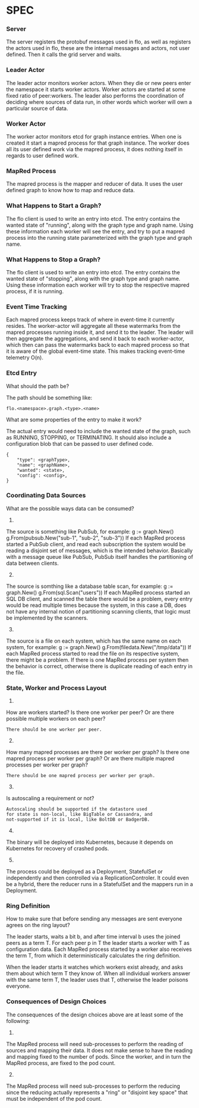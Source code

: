 SPEC
====

### Server

The server registers the protobuf messages used in flo, as well
as registers the actors used in flo, these are the internal
messages and actors, not user defined. Then it calls the grid
server and waits.

### Leader Actor

The leader actor monitors worker actors. When they die or new
peers enter the namespace it starts worker actors. Worker actors
are started at some fixed ratio of peer:workers. The leader
also performs the coordination of deciding where sources of
data run, in other words which worker will own a particular
source of data.

### Worker Actor

The worker actor monitors etcd for graph instance entries. When
one is created it start a mapred process for that graph instance.
The worker does all its user defined work via the mapred process,
it does nothing itself in regards to user defined work.

### MapRed Process

The mapred process is the mapper and reducer of data. It uses the
user defined graph to know how to map and reduce data.

### What Happens to Start a Graph?

The flo client is used to write an entry into etcd. The entry
contains the wanted state of "running", along with the graph
type and graph name. Using these information each worker will
see the entry, and try to put a mapred process into the running
state parameterized with the graph type and graph name.

### What Happens to Stop a Graph?

The flo client is used to write an entry into etcd. The entry
contains the wanted state of "stopping", along with the graph
type and graph name. Using these information each worker will
try to stop the respective mapred process, if it is running.

### Event Time Tracking

Each mapred process keeps track of where in event-time it currently
resides. The worker-actor will aggregate all these watermarks from
the mapred processes running inside it, and send it to the leader.
The leader will then aggregate the aggregations, and send it back
to each worker-actor, which then can pass the watermarks back to
each mapred process so that it is aware of the global event-time
state. This makes tracking event-time telemetry O(n).

### Etcd Entry

What should the path be?

The path should be something like:

    flo.<namespace>.graph.<type>.<name>

What are some properties of the entry to make it work?

The actual entry would need to include the wanted state of the graph,
such as RUNNING, STOPPING, or TERMINATING. It should also include a
configuration blob that can be passed to user defined code.

```
{
    "type": <graphType>,
    "name": <graphName>,
    "wanted": <state>,
    "config": <config>,
}
```

### Coordinating Data Sources
What are the possible ways data can be consumed?

1.
The source is something like PubSub, for example:
    g := graph.New()
    g.From(pubsub.New("sub-1", "sub-2", "sub-3"))
If each MapRed process started a PubSub client, and read
each subscription the system would be reading a disjoint
set of messages, which is the intended behavior. Basically
with a message queue like PubSub, PubSub itself handles
the partitioning of data between clients.

2.
The source is somthing like a database table scan, for example:
    g := graph.New()
    g.From(sql.Scan("users"))
If each MapRed process started an SQL DB client, and scanned
the table there would be a problem, every entry would be read
multiple times because the system, in this case a DB, does not
have any internal notion of partitioning scanning clients, that
logic must be implemented by the scanners.

3.
The source is a file on each system, which has the same name
on each system, for example:
    g := graph.New()
    g.From(filedata.New("/tmp/data"))
If each MapRed process started to read the file on its respective
system, there might be a problem. If there is one MapRed process
per system then the behavior is correct, otherwise there is duplicate
reading of each entry in the file.

### State, Worker and Process Layout
1.
How are workers started? Is there one worker per peer? Or are there
possible multiple workers on each peer?

    There should be one worker per peer.

2.
How many mapred processes are there per worker per graph? Is there
one mapred process per worker per graph? Or are there multiple
mapred processes per worker per graph?

    There should be one mapred process per worker per graph.

3.
Is autoscaling a requirement or not?

    Autoscaling should be supported if the datastore used
    for state is non-local, like BigTable or Cassandra, and
    not-supported if it is local, like BoltDB or BadgerDB.

4.
The binary will be deployed into Kubernetes, because it depends on
Kubernetes for recovery of crashed pods.

5.
The process could be deployed as a Deployment, StatefulSet or 
independently and then controlled via a ReplicationControler.
It could even be a hybrid, there the reducer runs in a StatefulSet
and the mappers run in a Deployment.

### Ring Definition
How to make sure that before sending any messages are sent everyone
agrees on the ring layout?

The leader starts, waits a bit b, and after time interval b uses
the joined peers as a term T. For each peer p in T the leader starts
a worker with T as configuration data. Each MapRed process started
by a worker also receives the term T, from which it deterministically
calculates the ring definition.

When the leader starts it watches which workers exist already, and
asks them about which term T they know of. When all individual workers
answer with the same term T, the leader uses that T, otherwise the
leader poisons everyone.

### Consequences of Design Choices
The consequences of the design choices above are at least some
of the following:

1.
The MapRed process will need sub-processes to perform the reading
of sources and mapping their data. It does not make sense to have
the reading and mapping fixed to the number of pods. Since the
worker, and in turn the MapRed process, are fixed to the pod count.

2.
The MapRed process will need sub-processes to perform the reducing
since the reducing actually represents a "ring" or "disjoint key
space" that must be independent of the pod count.
